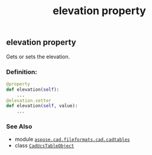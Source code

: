 ﻿---
title: elevation property
second_title: Aspose.CAD for Python via .NET API References
description: 
type: docs
weight: 110
url: /python-net/aspose.cad.fileformats.cad.cadtables/caducstableobject/elevation/
is_root: false
---

## elevation property


Gets or sets the elevation.
### Definition:
```python
@property
def elevation(self):
    ...
@elevation.setter
def elevation(self, value):
    ...
```

### See Also
* module [`aspose.cad.fileformats.cad.cadtables`](../../)
* class [`CadUcsTableObject`](/cad/python-net/aspose.cad.fileformats.cad.cadtables/caducstableobject)
